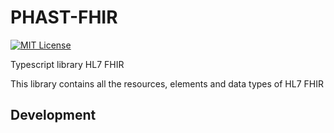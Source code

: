 # PHAST-FHIR

[![MIT License][license-image]][license]

Typescript library HL7 FHIR

This library contains all the resources, elements and data types of HL7 FHIR

## Development

[license-image]: http://img.shields.io/badge/license-MIT-blue.svg
[license]: LICENSE.md

